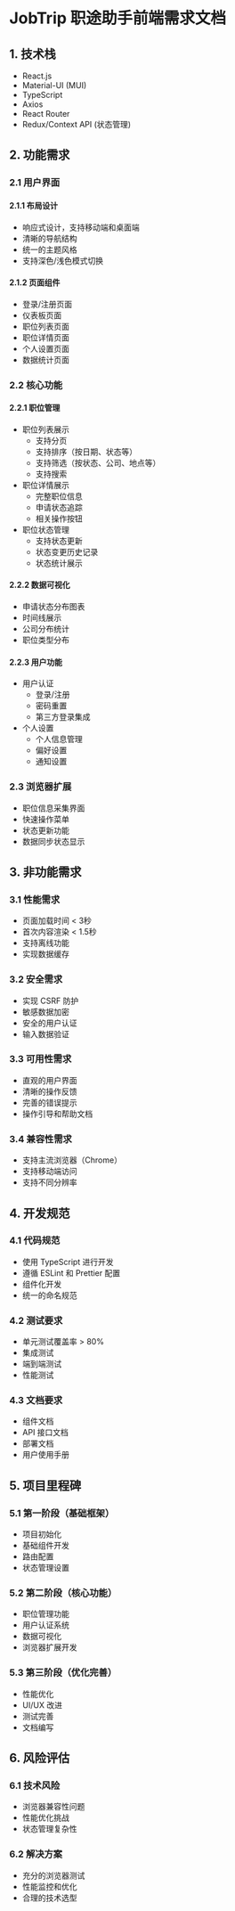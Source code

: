 # JobTrip 职途助手前端需求文档

## 1. 技术栈
- React.js
- Material-UI (MUI)
- TypeScript
- Axios
- React Router
- Redux/Context API (状态管理)

## 2. 功能需求

### 2.1 用户界面
#### 2.1.1 布局设计
- 响应式设计，支持移动端和桌面端
- 清晰的导航结构
- 统一的主题风格
- 支持深色/浅色模式切换

#### 2.1.2 页面组件
- 登录/注册页面
- 仪表板页面
- 职位列表页面
- 职位详情页面
- 个人设置页面
- 数据统计页面

### 2.2 核心功能
#### 2.2.1 职位管理
- 职位列表展示
  - 支持分页
  - 支持排序（按日期、状态等）
  - 支持筛选（按状态、公司、地点等）
  - 支持搜索
- 职位详情展示
  - 完整职位信息
  - 申请状态追踪
  - 相关操作按钮
- 职位状态管理
  - 支持状态更新
  - 状态变更历史记录
  - 状态统计展示

#### 2.2.2 数据可视化
- 申请状态分布图表
- 时间线展示
- 公司分布统计
- 职位类型分布

#### 2.2.3 用户功能
- 用户认证
  - 登录/注册
  - 密码重置
  - 第三方登录集成
- 个人设置
  - 个人信息管理
  - 偏好设置
  - 通知设置

### 2.3 浏览器扩展
- 职位信息采集界面
- 快速操作菜单
- 状态更新功能
- 数据同步状态显示

## 3. 非功能需求

### 3.1 性能需求
- 页面加载时间 < 3秒
- 首次内容渲染 < 1.5秒
- 支持离线功能
- 实现数据缓存

### 3.2 安全需求
- 实现 CSRF 防护
- 敏感数据加密
- 安全的用户认证
- 输入数据验证

### 3.3 可用性需求
- 直观的用户界面
- 清晰的操作反馈
- 完善的错误提示
- 操作引导和帮助文档

### 3.4 兼容性需求
- 支持主流浏览器（Chrome）
- 支持移动端访问
- 支持不同分辨率

## 4. 开发规范

### 4.1 代码规范
- 使用 TypeScript 进行开发
- 遵循 ESLint 和 Prettier 配置
- 组件化开发
- 统一的命名规范

### 4.2 测试要求
- 单元测试覆盖率 > 80%
- 集成测试
- 端到端测试
- 性能测试

### 4.3 文档要求
- 组件文档
- API 接口文档
- 部署文档
- 用户使用手册

## 5. 项目里程碑

### 5.1 第一阶段（基础框架）
- 项目初始化
- 基础组件开发
- 路由配置
- 状态管理设置

### 5.2 第二阶段（核心功能）
- 职位管理功能
- 用户认证系统
- 数据可视化
- 浏览器扩展开发

### 5.3 第三阶段（优化完善）
- 性能优化
- UI/UX 改进
- 测试完善
- 文档编写

## 6. 风险评估

### 6.1 技术风险
- 浏览器兼容性问题
- 性能优化挑战
- 状态管理复杂性

### 6.2 解决方案
- 充分的浏览器测试
- 性能监控和优化
- 合理的技术选型 